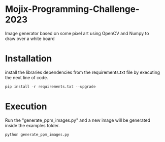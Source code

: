 # Mojix-Programming-Challenge-2023
Image generator based on some pixel art using OpenCV and Numpy to draw over a white board



# Installation
install the libraries dependencies from the requirements.txt file by executing the next line of code.

```python
pip install -r requirements.txt --upgrade
```

# Execution
Run the "generate_ppm_images.py" and a new image will be generated inside the examples folder.
```
python generate_ppm_images.py
```
